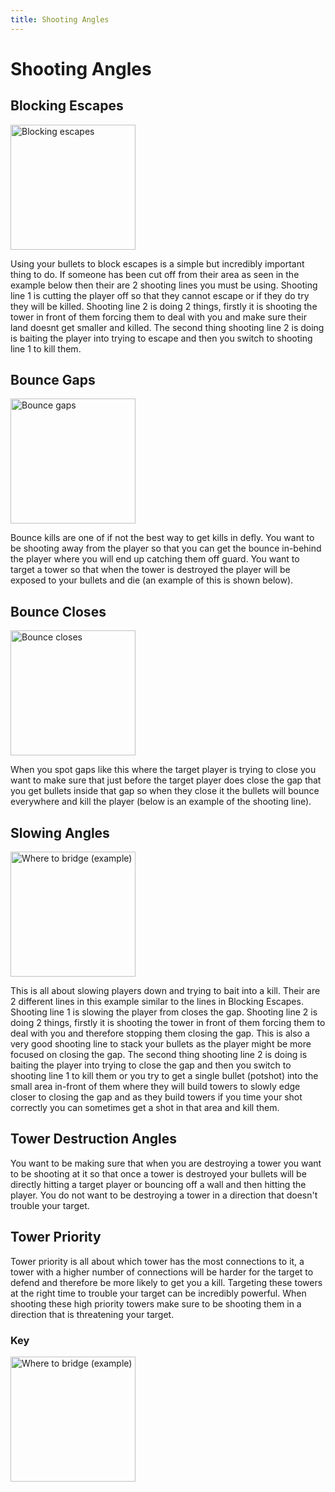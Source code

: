 ```yaml
---
title: Shooting Angles
---
```

# Shooting Angles

## Blocking Escapes
<img width="200" src="blocking_escapes.png" alt="Blocking escapes"/>

Using your bullets to block escapes is a simple but incredibly important thing to do. If someone has been cut off from their area as seen in the example below then their are 2 shooting lines you must be using. Shooting line 1 is cutting the player off so that they cannot escape or if they do try they will be killed. Shooting line 2 is doing 2 things, firstly it is shooting the tower in front of them forcing them to deal with you and make sure their land doesnt get smaller and killed. The second thing shooting line 2 is doing is baiting the player into trying to escape and then you switch to shooting line 1 to kill them.

## Bounce Gaps
<img width="200" src="bounce_gaps.png" alt="Bounce gaps"/>

Bounce kills are one of if not the best way to get kills in defly. You want to be shooting away from the player so that you can get the bounce in-behind the player where you will end up catching them off guard. You want to target a tower so that when the tower is destroyed the player will be exposed to your bullets and die (an example of this is shown below).

## Bounce Closes
<img width="200" src="bounce_closes.png" alt="Bounce closes"/>

When you spot gaps like this where the target player is trying to close you want to make sure that just before the target player does close the gap that you get bullets inside that gap so when they close it the bullets will bounce everywhere and kill the player (below is an example of the shooting line).

## Slowing Angles
<img width="200" src="slowing_angles.png" alt="Where to bridge (example)"/>

This is all about slowing players down and trying to bait into a kill. Their are 2 different lines in this example similar to the lines in Blocking Escapes. Shooting line 1 is slowing the player from closes the gap. Shooting line 2 is doing 2 things, firstly it is shooting the tower in front of them forcing them to deal with you and therefore stopping them closing the gap. This is also a very good shooting line to stack your bullets as the player might be more focused on closing the gap. The second thing shooting line 2 is doing is baiting the player into trying to close the gap and then you switch to shooting line 1 to kill them or you try to get a single bullet (potshot) into the small area in-front of them where they will build towers to slowly edge closer to closing the gap and as they build towers if you time your shot correctly you can sometimes get a shot in that area and kill them.

## Tower Destruction Angles
You want to be making sure that when you are destroying a tower you want to be shooting at it so that once a tower is destroyed your bullets will be directly hitting a target player or bouncing off a wall and then hitting the player. You do not want to be destroying a tower in a direction that doesn't trouble your target.


## Tower Priority
Tower priority is all about which tower has the most connections to it, a tower with a higher number of connections will be harder for the target to defend and therefore be more likely to get you a kill. Targeting these towers at the right time to trouble your target can be incredibly powerful. When shooting these high priority towers make sure to be shooting them in a direction that is threatening your target.

### Key
<img width="200" src="key.png" alt="Where to bridge (example)"/>

